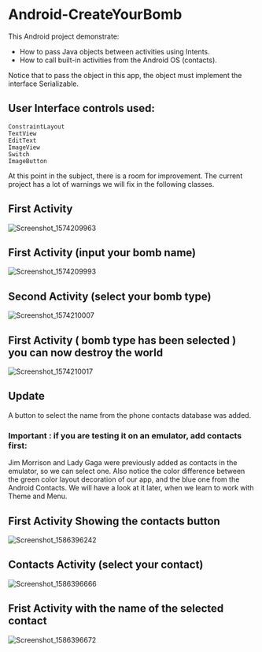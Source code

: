 # Android-CreateYourBomb
This Android project demonstrate: 
* How to pass Java objects between activities using Intents.
* How to call built-in activities from the Android OS (contacts).

Notice that to pass the object in this app, the object must implement the interface Serializable.

## User Interface controls used:
    ConstraintLayout
    TextView
    EditText
    ImageView
    Switch
    ImageButton

At this point in the subject, there is a room for improvement. The current project has a lot of warnings we will fix in the following classes.

## First Activity
![Screenshot_1574209963](https://user-images.githubusercontent.com/4823319/69225474-9770a100-0bd2-11ea-908f-557b69188cad.png)

## First Activity (input your bomb name)
![Screenshot_1574209993](https://user-images.githubusercontent.com/4823319/69225475-9770a100-0bd2-11ea-9dc2-d053a7e7c253.png)

## Second Activity (select your bomb type)
![Screenshot_1574210007](https://user-images.githubusercontent.com/4823319/69225477-9770a100-0bd2-11ea-8b7f-5aaf804c3efc.png)

## First Activity ( bomb type has been selected ) you can now destroy the world
![Screenshot_1574210017](https://user-images.githubusercontent.com/4823319/69225479-98093780-0bd2-11ea-9bd7-f3cca6be2353.png)

## Update
A button to select the name from the phone contacts database was added.
### Important : if you are testing it on an emulator, add contacts first:
Jim Morrison and Lady Gaga were previously added as contacts in the emulator, so we can select one.
Also notice the color difference between the green color layout decoration of our app, and the blue one from the Android Contacts. We will have a look at it later, when we learn to work with Theme and Menu.

## First Activity Showing the contacts button
![Screenshot_1586396242](https://user-images.githubusercontent.com/4823319/78849373-ac51b200-7a57-11ea-9d79-1cc56991ee2b.png)

## Contacts Activity (select your contact)
![Screenshot_1586396666](https://user-images.githubusercontent.com/4823319/78849378-afe53900-7a57-11ea-9901-65f57717f447.png)

## Frist Activity with the name of the selected contact
![Screenshot_1586396672](https://user-images.githubusercontent.com/4823319/78849390-b4a9ed00-7a57-11ea-88ec-893a22b9ac75.png)

